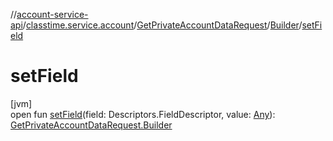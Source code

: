 //[account-service-api](../../../../index.md)/[classtime.service.account](../../index.md)/[GetPrivateAccountDataRequest](../index.md)/[Builder](index.md)/[setField](set-field.md)

# setField

[jvm]\
open fun [setField](set-field.md)(field: Descriptors.FieldDescriptor, value: [Any](https://kotlinlang.org/api/latest/jvm/stdlib/kotlin/-any/index.html)): [GetPrivateAccountDataRequest.Builder](index.md)
